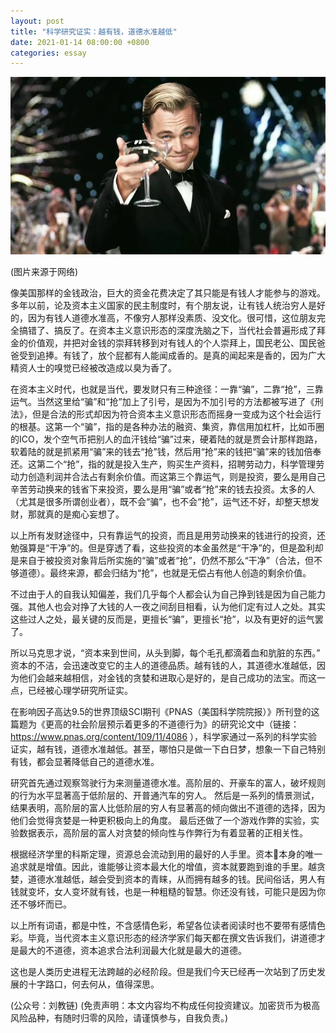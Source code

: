```yaml
---
layout: post
title: "科学研究证实：越有钱，道德水准越低"
date: 2021-01-14 08:00:00 +0800
categories: essay
---
```


![](/images/2021/20210114.jpg)

(图片来源于网络)

像美国那样的金钱政治，巨大的资金花费决定了其只能是有钱人才能参与的游戏。多年以前，论及资本主义国家的民主制度时，有个朋友说，让有钱人统治穷人是好的，因为有钱人道德水准高，不像穷人那样没素质、没文化。很可惜，这位朋友完全搞错了、搞反了。在资本主义意识形态的深度洗脑之下，当代社会普遍形成了拜金的价值观，并把对金钱的崇拜转移到对有钱人的个人崇拜上，国民老公、国民爸爸受到追捧。有钱了，放个屁都有人能闻成香的。是真的闻起来是香的，因为广大精资人士的嗅觉已经被改造成以臭为香了。

在资本主义时代，也就是当代，要发财只有三种途径：一靠“骗”，二靠“抢”，三靠运气。当然这里给“骗”和“抢”加上了引号，是因为不加引号的方法都被写进了《刑法》，但是合法的形式却因为符合资本主义意识形态而摇身一变成为这个社会运行的根基。这第一个“骗”，指的是各种办法的融资、集资，靠信用加杠杆，比如币圈的ICO，发个空气币把别人的血汗钱给“骗”过来，硬着陆的就是贾会计那样跑路，软着陆的就是抓紧用“骗”来的钱去“抢”钱，然后用“抢”来的钱把“骗”来的钱加倍奉还。这第二个“抢”，指的就是投入生产，购买生产资料，招聘劳动力，科学管理劳动力创造利润并合法占有剩余价值。而这第三个靠运气，则是投资，要么是用自己辛苦劳动换来的钱省下来投资，要么是用“骗”或者“抢”来的钱去投资。太多的人（尤其是很多所谓创业者），既不会“骗”，也不会“抢”，运气还不好，却整天想发财，那就真的是痴心妄想了。

以上所有发财途径中，只有靠运气的投资，而且是用劳动换来的钱进行的投资，还勉强算是“干净”的。但是穿透了看，这些投资的本金虽然是“干净”的，但是盈利却是来自于被投资对象背后所实施的“骗”或者“抢”，仍然不那么“干净”（合法，但不够道德）。最终来源，都会归结为“抢”，也就是无偿占有他人创造的剩余价值。

不过由于人的自我认知偏差，我们几乎每个人都会认为自己挣到钱是因为自己能力强。其他人也会对挣了大钱的人一夜之间刮目相看，认为他们定有过人之处。其实这些过人之处，最关键的反而是，更擅长“骗”，更擅长“抢”，以及有更好的运气罢了。

所以马克思才说，“资本来到世间，从头到脚，每个毛孔都滴着血和肮脏的东西。” 资本的不洁，会迅速改变它的主人的道德品质。越有钱的人，其道德水准越低，因为他们会越来越相信，对金钱的贪婪和进取心是好的，是自己成功的法宝。而这一点，已经被心理学研究所证实。

在影响因子高达9.5的世界顶级SCI期刊《PNAS（美国科学院院报）》所刊登的这篇题为《更高的社会阶层预示着更多的不道德行为》的研究论文中（链接：https://www.pnas.org/content/109/11/4086 ），科学家通过一系列的科学实验证实，越有钱，道德水准越低。甚至，哪怕只是做一下白日梦，想象一下自己特别有钱，都会显著降低自己的道德水准。

研究首先通过观察驾驶行为来测量道德水准。高阶层的、开豪车的富人，破坏规则的行为水平显著高于低阶层的、开普通汽车的穷人。
然后是一系列的情景测试，结果表明，高阶层的富人比低阶层的穷人有显著高的倾向做出不道德的选择，因为他们会觉得贪婪是一种更积极向上的角度。
最后还做了一个游戏作弊的实验，实验数据表示，高阶层的富人对贪婪的倾向性与作弊行为有着显著的正相关性。

根据经济学里的科斯定理，资源总会流动到用的最好的人手里。资本本身的唯一追求就是增值。因此，谁能够让资本最大化的增值，资本就要跑到谁的手里。越贪婪，道德水准越低，越会受到资本的青睐，从而拥有越多的钱。民间俗话，男人有钱就变坏，女人变坏就有钱，也是一种粗糙的智慧。你还没有钱，可能只是因为你还不够坏而已。

以上所有词语，都是中性，不含感情色彩，希望各位读者阅读时也不要带有感情色彩。毕竟，当代资本主义意识形态的经济学家们每天都在撰文告诉我们，讲道德才是最大的不道德，资本追求合法利润最大化就是最大的道德。

这也是人类历史进程无法跨越的必经阶段。但是我们今天已经再一次站到了历史​发展的十字路口，何去何从​，值得深思。

(公众号：刘教链)
(免责声明：本文内容均不构成任何投资建议。加密货币为极高风险品种，有随时归零的风险，请谨慎参与，自我负责。)
